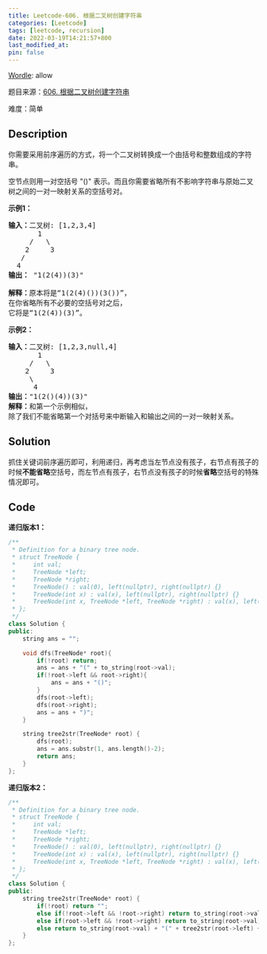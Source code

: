 ```yaml
---
title: Leetcode-606. 根据二叉树创建字符串
categories: [Leetcode]
tags: [leetcode, recursion]
date: 2022-03-19T14:21:57+800
last_modified_at: 
pin: false
---
```


[Wordle](https://www.nytimes.com/games/wordle/index.html): allow

题目来源：[606. 根据二叉树创建字符串](https://leetcode-cn.com/problems/construct-string-from-binary-tree/)

难度：简单

## Description

你需要采用前序遍历的方式，将一个二叉树转换成一个由括号和整数组成的字符串。

空节点则用一对空括号 "()" 表示。而且你需要省略所有不影响字符串与原始二叉树之间的一对一映射关系的空括号对。


**示例1：**

<pre>
<strong>输入：</strong>二叉树: [1,2,3,4]
       1
     /   \
    2     3
   /    
  4 
<strong>输出：</strong> "1(2(4))(3)"

<strong>解释：</strong>原本将是“1(2(4)())(3())”，
在你省略所有不必要的空括号对之后，
它将是“1(2(4))(3)”。
</pre>

**示例2：**

<pre>
<strong>输入：</strong>二叉树: [1,2,3,null,4]
       1
     /   \
    2     3
     \  
      4 
<strong>输出：</strong>"1(2()(4))(3)"
<strong>解释：</strong>和第一个示例相似，
除了我们不能省略第一个对括号来中断输入和输出之间的一对一映射关系。
</pre>



## Solution

抓住关键词前序遍历即可，利用递归，再考虑当左节点没有孩子，右节点有孩子的时候**不能省略**空括号，而左节点有孩子，右节点没有孩子的时候**省略**空括号的特殊情况即可。


## Code

**递归版本1：**

```c++
/**
 * Definition for a binary tree node.
 * struct TreeNode {
 *     int val;
 *     TreeNode *left;
 *     TreeNode *right;
 *     TreeNode() : val(0), left(nullptr), right(nullptr) {}
 *     TreeNode(int x) : val(x), left(nullptr), right(nullptr) {}
 *     TreeNode(int x, TreeNode *left, TreeNode *right) : val(x), left(left), right(right) {}
 * };
 */
class Solution {
public:
    string ans = "";

    void dfs(TreeNode* root){
        if(!root) return;
        ans = ans + "(" + to_string(root->val);
        if(!root->left && root->right){
            ans = ans + "()";
        }
        dfs(root->left);
        dfs(root->right);
        ans = ans + ")";
    }

    string tree2str(TreeNode* root) {
        dfs(root);
        ans = ans.substr(1, ans.length()-2);
        return ans;
    }
};
```

**递归版本2：**

```c++
/**
 * Definition for a binary tree node.
 * struct TreeNode {
 *     int val;
 *     TreeNode *left;
 *     TreeNode *right;
 *     TreeNode() : val(0), left(nullptr), right(nullptr) {}
 *     TreeNode(int x) : val(x), left(nullptr), right(nullptr) {}
 *     TreeNode(int x, TreeNode *left, TreeNode *right) : val(x), left(left), right(right) {}
 * };
 */
class Solution {
public:
    string tree2str(TreeNode* root) {
        if(!root) return "";
        else if(!root->left && !root->right) return to_string(root->val);
        else if(root->left && !root->right) return to_string(root->val) + "(" + tree2str(root->left) + ")";
        else return to_string(root->val) + "(" + tree2str(root->left) + ")(" + tree2str(root->right) + ")"; 
    }
};
```
